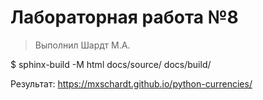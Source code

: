 # Лабораторная работа №8
> Выполнил Шардт М.А.

$ sphinx-build -M html docs/source/ docs/build/

Результат: https://mxschardt.github.io/python-currencies/